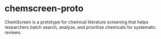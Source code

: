 # chemscreen-proto

ChemScreen is a prototype for chemical literature screening that helps researchers batch search, analyze, and prioritize chemicals for systematic reviews.
